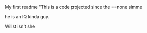 My first readme
"This is a code projected since the ==none simme


he is an IQ kinda guy.


Willst isn't she
